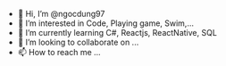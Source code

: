 - 👋 Hi, I’m @ngocdung97
- 👀 I’m interested in Code, Playing game, Swim,...
- 🌱 I’m currently learning C#, Reactjs, ReactNative, SQL
- 💞️ I’m looking to collaborate on ...
- 📫 How to reach me ...

<!---
ngocdung97/ngocdung97 is a ✨ special ✨ repository because its `README.md` (this file) appears on your GitHub profile.
You can click the Preview link to take a look at your changes.
--->
